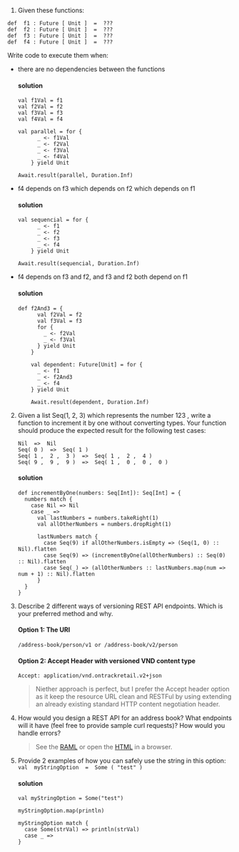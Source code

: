 1. Given these functions:
```
def  f1 : Future [ Unit ]  =  ??? 
def  f2 : Future [ Unit ]  =  ??? 
def  f3 : Future [ Unit ]  =  ??? 
def  f4 : Future [ Unit ]  =  ???
```

Write code to execute them when:
* there are no dependencies between the functions
    #### solution 
    ```
    val f1Val = f1
    val f2Val = f2
    val f3Val = f3
    val f4Val = f4
    
    val parallel = for {
          _ <- f1Val
          _ <- f2Val
          _ <- f3Val
          _ <- f4Val
        } yield Unit
    
    Await.result(parallel, Duration.Inf)    
    ```

* f4 depends on f3 which depends on f2 which depends on f1 
    #### solution 
    ```
    val sequencial = for {
          _ <- f1
          _ <- f2
          _ <- f3
          _ <- f4
        } yield Unit
    
    Await.result(sequencial, Duration.Inf)
    ```

* f4 depends on f3 and f2, and f3 and f2 both depend on f1
    #### solution 
    ```
    def f2And3 = {
          val f2Val = f2
          val f3Val = f3
          for {
            _ <- f2Val
            _ <- f3Val
          } yield Unit
        }
    
        val dependent: Future[Unit] = for {
          _ <- f1
          _ <- f2And3
          _ <- f4
        } yield Unit
    
        Await.result(dependent, Duration.Inf)
    ```

2. Given a list Seq(1, 2, 3)  which represents the number 123 , write a function to increment it by one without converting types. Your function should produce the expected result for the following test cases:
    ```
    Nil  =>  Nil
    Seq( 0 )  =>  Seq( 1 )
    Seq( 1 ,  2 ,  3 )  =>  Seq( 1 ,  2 ,  4 )
    Seq( 9 ,  9 ,  9 )  =>  Seq( 1 ,  0 ,  0 ,  0 )
    ```
    #### solution 
    ```
    def incrementByOne(numbers: Seq[Int]): Seq[Int] = {
      numbers match {
        case Nil => Nil
        case _ =>
          val lastNumbers = numbers.takeRight(1)
          val allOtherNumbers = numbers.dropRight(1)

          lastNumbers match {
            case Seq(9) if allOtherNumbers.isEmpty => (Seq(1, 0) :: Nil).flatten
            case Seq(9) => (incrementByOne(allOtherNumbers) :: Seq(0) :: Nil).flatten
            case Seq(_) => (allOtherNumbers :: lastNumbers.map(num => num + 1) :: Nil).flatten
          }
      }
    }
    ```
  
3. Describe 2 different ways of versioning REST API endpoints. Which is your preferred method and why.
    #### Option 1: The URI
    `/address-book/person/v1 or /address-book/v2/person`
    #### Option 2: Accept Header with versioned VND content type
    `Accept: application/vnd.ontrackretail.v2+json`
    
    > Niether approach is perfect, but I prefer the Accept header option as it keep the resource URL clean and         RESTFul by using extending an already existing standard HTTP content negotiation header. 

4. How would you design a REST API for an address book? What endpoints will it have (feel free to provide sample curl requests)? How would you handle errors?
    > See the [RAML](https://github.com/saurabharora80/ontrack/blob/master/ontrainretail.raml) 
        or open the [HTML](https://github.com/saurabharora80/ontrack/blob/master/ontrainretail.html) in a browser. 

5. Provide 2 examples of how you can safely use the string in this option:
    `val  myStringOption  =  Some ( "test" )`

    #### solution 
    ```
    val myStringOption = Some("test")

    myStringOption.map(println)

    myStringOption match {
      case Some(strVal) => println(strVal)
      case _ =>
    }
    ```
